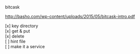 bitcask

http://basho.com/wp-content/uploads/2015/05/bitcask-intro.pdf

[x] key directory   
[x] get & put  
[x] delete  
[ ] hint file  
[ ] make it a service  
